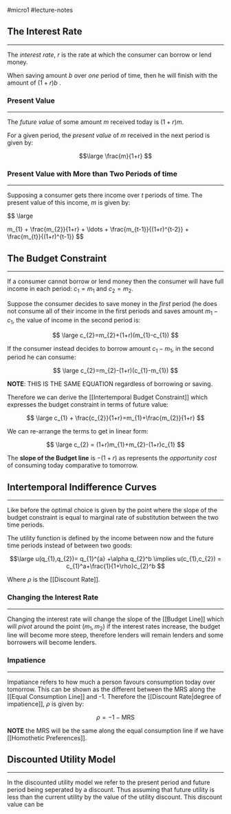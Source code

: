 #micro1 #lecture-notes

## The Interest Rate
---

The *interest rate*, $r$ is the rate at which the consumer can borrow or lend money.

When saving amount $b$ over *one* period of time, then he will finish with the amount of $(1+r)b$ .

### Present Value
---

The *future value* of some amount $m$ received today is $(1+r)m$.

For a given period, the *present value* of $m$ received in the next period is given by:

$$\large
\frac{m}{1+r}
$$

### Present Value with More than Two Periods of time
---

Supposing a consumer gets there income over $t$ periods of time. The present value of this income, $m$ is given by:

$$ \large

m_{1} + \frac{m_{2}}{1+r} + \ldots + \frac{m_{t-1}}{(1+r)^{t-2}} + \frac{m_{t}}{(1+r)^{t-1}}
$$

## The Budget Constraint
---

If a consumer cannot borrow or lend money then the consumer will have full income in each period: $c_{1}=m_{1}$ and $c_{2}=m_{2}$.

Suppose the consumer decides to save money in the *first* period (he does not consume all of their income in the first periods and saves amount $m_{1}-c_{1}$, the value of income in the second period is:

$$ \large
c_{2}=m_{2}+(1+r)(m_{1}-c_{1})
$$

If the consumer instead decides to borrow amount $c_{1}-m_{1}$, in the second period he can consume:

$$ \large
c_{2}=m_{2}-(1+r)(c_{1}-m_{1})
$$

**NOTE**: THIS IS THE SAME EQUATION regardless of borrowing or saving.

Therefore we can derive the [[Intertemporal Budget Constraint]] which expresses the budget constraint in terms of future value:

$$ \large 
c_{1} + \frac{c_{2}}{1+r}=m_{1}+\frac{m_{2}}{1+r}
$$

We can re-arrange the terms to get in linear form:

$$ \large
c_{2} = (1+r)m_{1}+m_{2}-(1+r)c_{1}
$$

The **slope of the Budget line** is $-(1+r)$ as represents the *opportunity cost* of consuming today comparative to tomorrow.

## Intertemporal Indifference Curves
---

Like before the optimal choice is given by the point where the slope of the budget constraint is equal to marginal rate of substitution between the two time periods.

The utility function is defined by the income between now and the future time periods instead of between two goods:

$$\large 
u(q_{1},q_{2})= q_{1}^{a} +\alpha q_{2}^b \implies u(c_{1},c_{2}) = c_{1}^a+\frac{1}{1+\rho}c_{2}^b 
$$

Where $\rho$ is the [[Discount Rate]].

### Changing the Interest Rate
---

Changing the interest rate will change the slope of the [[Budget Line]] which will *pivot* around the point $(m_{1},m_{2})$ if the interest rates increase, the budget line will become more steep, therefore lenders will remain lenders and some borrowers will become lenders.

### Impatience
---

Impatiance refers to how much a person favours consumption today over tomorrow. This can be shown as the different between the MRS along the [[Equal Consumption Line]] and -1. Therefore the [[Discount Rate|degree of impatience]], $\rho$ is given by:

$$\rho = -1-\text{MRS}$$

**NOTE** the MRS will be the same along the equal consumption line if we have [[Homothetic Preferences]].

## Discounted Utility Model 
---
In the discounted utility model we refer to the present period and future period being seperated by a discount. Thus assuming that future utility is less than the current utility by the value of the utility discount. This discount value can be 
